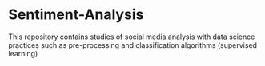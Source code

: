 # Sentiment-Analysis
This repository contains studies of social media analysis with data science practices such as pre-processing and classification algorithms (supervised learning)
